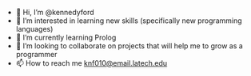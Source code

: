- 👋 Hi, I’m @kennedyford
- 👀 I’m interested in learning new skills (specifically new programming languages)
- 🌱 I’m currently learning Prolog
- 💞️ I’m looking to collaborate on projects that will help me to grow as a programmer
- 📫 How to reach me knf010@email.latech.edu

<!---
kennedyford/kennedyford is a ✨ special ✨ repository because its `README.md` (this file) appears on your GitHub profile.
You can click the Preview link to take a look at your changes.
--->
